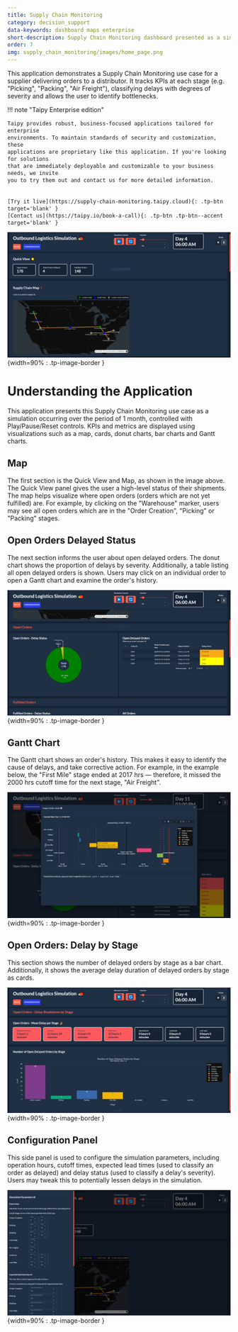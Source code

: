 ```yaml
---
title: Supply Chain Monitoring
category: decision_support
data-keywords: dashboard maps enterprise
short-description: Supply Chain Monitoring dashboard presented as a simulation.
order: 7
img: supply_chain_monitoring/images/home_page.png
---
```



This application demonstrates a Supply Chain Monitoring use case for a supplier delivering orders to a distributor. It
tracks KPIs at each stage (e.g. "Picking", "Packing", "Air Freight"), classifying delays with degrees of severity and allows
the user to identify bottlenecks.

!!! note "Taipy Enterprise edition"

    Taipy provides robust, business-focused applications tailored for enterprise
    environments. To maintain standards of security and customization, these
    applications are proprietary like this application. If you're looking for solutions
    that are immediately deployable and customizable to your business needs, we invite
    you to try them out and contact us for more detailed information.


    [Try it live](https://supply-chain-monitoring.taipy.cloud){: .tp-btn target='blank' }
    [Contact us](https://taipy.io/book-a-call){: .tp-btn .tp-btn--accent target='blank' }

![Supply Chain Monitoring](images/home_page.png){width=90% : .tp-image-border }

# Understanding the Application

This application presents this Supply Chain Monitoring use case as a simulation occurring over the period of 1 month,
controlled with Play/Pause/Reset controls. KPIs and metrics are displayed using visualizations such as a map, cards,
donut charts, bar charts and Gantt charts.

## Map

The first section is the Quick View and Map, as shown in the image above. The Quick View panel gives the user a high-level status of
their shipments. The map helps visualize where open orders (orders which are not yet fulfilled) are. For example, by clicking on the "Warehouse" marker, users
may see all open orders which are in the "Order Creation", "Picking" or "Packing" stages.

## Open Orders Delayed Status

The next section informs the user about open delayed orders. The donut chart shows the proportion of delays by severity.
Additionally, a table listing all open delayed orders is shown. Users may click on an individual order to open a Gantt
chart and examine the order's history.

![Open Orders Delayed Status](images/open_orders.png){width=90% : .tp-image-border }

## Gantt Chart

The Gantt chart shows an order's history. This makes it easy to identify the cause of delays, and take corrective
action. For example, in the example below, the "First Mile" stage ended at 2017 hrs — therefore, it missed the 2000 hrs
cutoff time for the next stage, "Air Freight".

![Gantt Chart](images/delayed_order_gantt_chart.png){width=90% : .tp-image-border }

## Open Orders: Delay by Stage

This section shows the number of delayed orders by stage as a bar chart. Additionally, it shows the average delay
duration of delayed orders by stage as cards.

![Open Orders: Delay by Stage](images/open_orders_delay_by_stage.png){width=90% : .tp-image-border }

## Configuration Panel

This side panel is used to configure the simulation parameters, including operation hours, cutoff times, expected lead
times (used to classify an order as delayed) and delay status (used to classify a delay's severity). Users may tweak
this to potentially lessen delays in the simulation.

![Configuration Panel](images/configuration_panel.png){width=90% : .tp-image-border }
